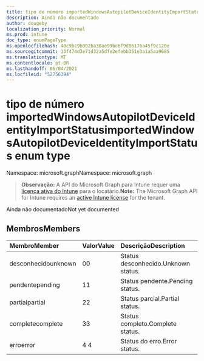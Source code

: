 ```yaml
---
title: tipo de número importedWindowsAutopilotDeviceIdentityImportStatus
description: Ainda não documentado
author: dougeby
localization_priority: Normal
ms.prod: intune
doc_type: enumPageType
ms.openlocfilehash: 40c9bc9b902ba38ae99bc6f9d86176a45f9c120e
ms.sourcegitcommit: 13f474d3e71d32a5dfe2efebb351e3a1a5aa9685
ms.translationtype: MT
ms.contentlocale: pt-BR
ms.lasthandoff: 06/04/2021
ms.locfileid: "52756394"
---
```

# <a name="importedwindowsautopilotdeviceidentityimportstatus-enum-type"></a><span data-ttu-id="bcb67-103">tipo de número importedWindowsAutopilotDeviceIdentityImportStatus</span><span class="sxs-lookup"><span data-stu-id="bcb67-103">importedWindowsAutopilotDeviceIdentityImportStatus enum type</span></span>

<span data-ttu-id="bcb67-104">Namespace: microsoft.graph</span><span class="sxs-lookup"><span data-stu-id="bcb67-104">Namespace: microsoft.graph</span></span>

> <span data-ttu-id="bcb67-105">**Observação:** A API do Microsoft Graph para Intune requer uma [licença ativa do Intune](https://go.microsoft.com/fwlink/?linkid=839381) para o locatário.</span><span class="sxs-lookup"><span data-stu-id="bcb67-105">**Note:** The Microsoft Graph API for Intune requires an [active Intune license](https://go.microsoft.com/fwlink/?linkid=839381) for the tenant.</span></span>

<span data-ttu-id="bcb67-106">Ainda não documentado</span><span class="sxs-lookup"><span data-stu-id="bcb67-106">Not yet documented</span></span>

## <a name="members"></a><span data-ttu-id="bcb67-107">Membros</span><span class="sxs-lookup"><span data-stu-id="bcb67-107">Members</span></span>
|<span data-ttu-id="bcb67-108">Membro</span><span class="sxs-lookup"><span data-stu-id="bcb67-108">Member</span></span>|<span data-ttu-id="bcb67-109">Valor</span><span class="sxs-lookup"><span data-stu-id="bcb67-109">Value</span></span>|<span data-ttu-id="bcb67-110">Descrição</span><span class="sxs-lookup"><span data-stu-id="bcb67-110">Description</span></span>|
|:---|:---|:---|
|<span data-ttu-id="bcb67-111">desconhecido</span><span class="sxs-lookup"><span data-stu-id="bcb67-111">unknown</span></span>|<span data-ttu-id="bcb67-112">0</span><span class="sxs-lookup"><span data-stu-id="bcb67-112">0</span></span>|<span data-ttu-id="bcb67-113">Status desconhecido.</span><span class="sxs-lookup"><span data-stu-id="bcb67-113">Unknown status.</span></span>|
|<span data-ttu-id="bcb67-114">pendente</span><span class="sxs-lookup"><span data-stu-id="bcb67-114">pending</span></span>|<span data-ttu-id="bcb67-115">1</span><span class="sxs-lookup"><span data-stu-id="bcb67-115">1</span></span>|<span data-ttu-id="bcb67-116">Status pendente.</span><span class="sxs-lookup"><span data-stu-id="bcb67-116">Pending status.</span></span>|
|<span data-ttu-id="bcb67-117">partial</span><span class="sxs-lookup"><span data-stu-id="bcb67-117">partial</span></span>|<span data-ttu-id="bcb67-118">2</span><span class="sxs-lookup"><span data-stu-id="bcb67-118">2</span></span>|<span data-ttu-id="bcb67-119">Status parcial.</span><span class="sxs-lookup"><span data-stu-id="bcb67-119">Partial status.</span></span>|
|<span data-ttu-id="bcb67-120">complete</span><span class="sxs-lookup"><span data-stu-id="bcb67-120">complete</span></span>|<span data-ttu-id="bcb67-121">3</span><span class="sxs-lookup"><span data-stu-id="bcb67-121">3</span></span>|<span data-ttu-id="bcb67-122">Status completo.</span><span class="sxs-lookup"><span data-stu-id="bcb67-122">Complete status.</span></span>|
|<span data-ttu-id="bcb67-123">erro</span><span class="sxs-lookup"><span data-stu-id="bcb67-123">error</span></span>|<span data-ttu-id="bcb67-124">4 </span><span class="sxs-lookup"><span data-stu-id="bcb67-124">4</span></span>|<span data-ttu-id="bcb67-125">Status do erro.</span><span class="sxs-lookup"><span data-stu-id="bcb67-125">Error status.</span></span>|




